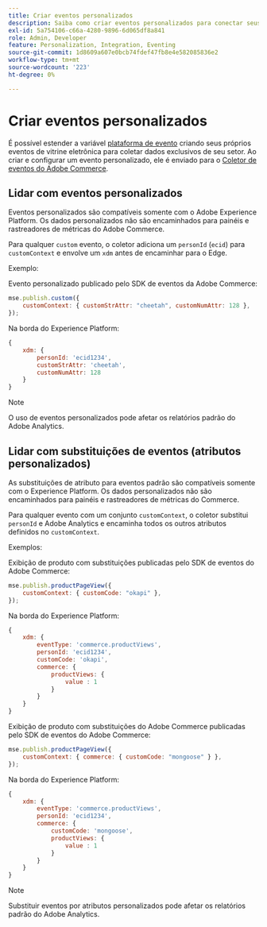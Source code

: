 ```yaml
---
title: Criar eventos personalizados
description: Saiba como criar eventos personalizados para conectar seus dados do Adobe Commerce a outros produtos Adobe DX.
exl-id: 5a754106-c66a-4280-9896-6d065df8a841
role: Admin, Developer
feature: Personalization, Integration, Eventing
source-git-commit: 1d8609a607e0bcb74fdef47fb8e4e582085836e2
workflow-type: tm+mt
source-wordcount: '223'
ht-degree: 0%

---
```


# Criar eventos personalizados

É possível estender a variável [plataforma de evento](events.md) criando seus próprios eventos de vitrine eletrônica para coletar dados exclusivos de seu setor. Ao criar e configurar um evento personalizado, ele é enviado para o [Coletor de eventos do Adobe Commerce](https://github.com/adobe/commerce-events/tree/main/packages/commerce-events-collectors).

## Lidar com eventos personalizados

Eventos personalizados são compatíveis somente com o Adobe Experience Platform. Os dados personalizados não são encaminhados para painéis e rastreadores de métricas do Adobe Commerce.

Para qualquer `custom` evento, o coletor adiciona um `personId` (`ecid`) para `customContext` e envolve um `xdm` antes de encaminhar para o Edge.

Exemplo:

Evento personalizado publicado pelo SDK de eventos da Adobe Commerce:

```javascript
mse.publish.custom({
    customContext: { customStrAttr: "cheetah", customNumAttr: 128 },
});
```

Na borda do Experience Platform:

```javascript
{
    xdm: {
        personId: 'ecid1234',
        customStrAttr: 'cheetah',
        customNumAttr: 128
    }
}
```

>[!NOTE]
>
> O uso de eventos personalizados pode afetar os relatórios padrão do Adobe Analytics.

## Lidar com substituições de eventos (atributos personalizados)

As substituições de atributo para eventos padrão são compatíveis somente com o Experience Platform. Os dados personalizados não são encaminhados para painéis e rastreadores de métricas do Commerce.

Para qualquer evento com um conjunto `customContext`, o coletor substitui `personId` e Adobe Analytics e encaminha todos os outros atributos definidos no `customContext`.

Exemplos:

Exibição de produto com substituições publicadas pelo SDK de eventos do Adobe Commerce:

```javascript
mse.publish.productPageView({
    customContext: { customCode: "okapi" },
});
```

Na borda do Experience Platform:

```javascript
{
    xdm: {
        eventType: 'commerce.productViews',
        personId: 'ecid1234',
        customCode: 'okapi',
        commerce: {
            productViews: {
                value : 1
            }
        }
    }
}
```

Exibição de produto com substituições do Adobe Commerce publicadas pelo SDK de eventos do Adobe Commerce:

```javascript
mse.publish.productPageView({
    customContext: { commerce: { customCode: "mongoose" } },
});
```

Na borda do Experience Platform:

```javascript
{
    xdm: {
        eventType: 'commerce.productViews',
        personId: 'ecid1234',
        commerce: {
            customCode: 'mongoose',
            productViews: {
                value : 1
            }
        }
    }
}
```

>[!NOTE]
>
> Substituir eventos por atributos personalizados pode afetar os relatórios padrão do Adobe Analytics.
